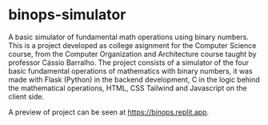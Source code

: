# binops-simulator
A basic simulator of fundamental math operations using binary numbers.
This is a project developed as college asignment for the Computer Science course, from the Computer Organization and Architecture course taught by professor Cássio Barralho.
The project consists of a simulator of the four basic fundamental operations of mathematics with binary numbers, it was made with Flask (Python) in the backend development, C in the logic behind the mathematical operations, HTML, CSS Tailwind and Javascript on the client side.

A preview of project can be seen at https://binops.replit.app.
